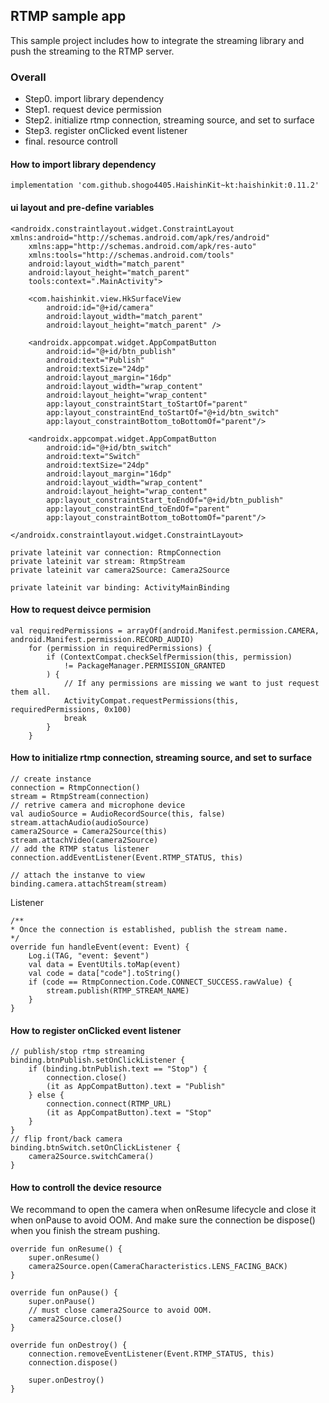 ## RTMP sample app
This sample project includes how to integrate the streaming library and push the streaming to the RTMP server.

### Overall
- Step0. import library dependency 
- Step1. request device permission
- Step2. initialize rtmp connection, streaming source, and set to surface
- Step3. register onClicked event listener
- final. resource controll

#### How to import library dependency
```groovy=
implementation 'com.github.shogo4405.HaishinKit~kt:haishinkit:0.11.2'
```

#### ui layout and pre-define variables
```xml=
<androidx.constraintlayout.widget.ConstraintLayout xmlns:android="http://schemas.android.com/apk/res/android"
    xmlns:app="http://schemas.android.com/apk/res-auto"
    xmlns:tools="http://schemas.android.com/tools"
    android:layout_width="match_parent"
    android:layout_height="match_parent"
    tools:context=".MainActivity">

    <com.haishinkit.view.HkSurfaceView
        android:id="@+id/camera"
        android:layout_width="match_parent"
        android:layout_height="match_parent" />

    <androidx.appcompat.widget.AppCompatButton
        android:id="@+id/btn_publish"
        android:text="Publish"
        android:textSize="24dp"
        android:layout_margin="16dp"
        android:layout_width="wrap_content"
        android:layout_height="wrap_content"
        app:layout_constraintStart_toStartOf="parent"
        app:layout_constraintEnd_toStartOf="@+id/btn_switch"
        app:layout_constraintBottom_toBottomOf="parent"/>

    <androidx.appcompat.widget.AppCompatButton
        android:id="@+id/btn_switch"
        android:text="Switch"
        android:textSize="24dp"
        android:layout_margin="16dp"
        android:layout_width="wrap_content"
        android:layout_height="wrap_content"
        app:layout_constraintStart_toEndOf="@+id/btn_publish"
        app:layout_constraintEnd_toEndOf="parent"
        app:layout_constraintBottom_toBottomOf="parent"/>

</androidx.constraintlayout.widget.ConstraintLayout>
```
```kotlin=
private lateinit var connection: RtmpConnection
private lateinit var stream: RtmpStream
private lateinit var camera2Source: Camera2Source

private lateinit var binding: ActivityMainBinding
```

#### How to request deivce permision
```kotlin=
val requiredPermissions = arrayOf(android.Manifest.permission.CAMERA, android.Manifest.permission.RECORD_AUDIO)
    for (permission in requiredPermissions) {
        if (ContextCompat.checkSelfPermission(this, permission)
            != PackageManager.PERMISSION_GRANTED
        ) {
            // If any permissions are missing we want to just request them all.
            ActivityCompat.requestPermissions(this, requiredPermissions, 0x100)
            break
        }
    }
```
#### How to initialize rtmp connection, streaming source, and set to surface
```kotlin=
// create instance
connection = RtmpConnection()
stream = RtmpStream(connection)
// retrive camera and microphone device
val audioSource = AudioRecordSource(this, false)
stream.attachAudio(audioSource)
camera2Source = Camera2Source(this)
stream.attachVideo(camera2Source)
// add the RTMP status listener
connection.addEventListener(Event.RTMP_STATUS, this)

// attach the instanve to view
binding.camera.attachStream(stream)
```
Listener
```kotlin=
/**
* Once the connection is established, publish the stream name.
*/
override fun handleEvent(event: Event) {
    Log.i(TAG, "event: $event")
    val data = EventUtils.toMap(event)
    val code = data["code"].toString()
    if (code == RtmpConnection.Code.CONNECT_SUCCESS.rawValue) {
        stream.publish(RTMP_STREAM_NAME)
    }
}
```

#### How to register onClicked event listener
```kotlin=
// publish/stop rtmp streaming
binding.btnPublish.setOnClickListener {
    if (binding.btnPublish.text == "Stop") {
        connection.close()
        (it as AppCompatButton).text = "Publish"
    } else {
        connection.connect(RTMP_URL)
        (it as AppCompatButton).text = "Stop"
    }
}
// flip front/back camera
binding.btnSwitch.setOnClickListener {
    camera2Source.switchCamera()
}
```

#### How to controll the device resource
We recommand to open the camera when onResume lifecycle and close it when onPause to avoid OOM. And make sure the connection be dispose() when you finish the stream pushing.
```kotlin=
override fun onResume() {
    super.onResume()
    camera2Source.open(CameraCharacteristics.LENS_FACING_BACK)
}

override fun onPause() {
    super.onPause()
    // must close camera2Source to avoid OOM.
    camera2Source.close()
}

override fun onDestroy() {
    connection.removeEventListener(Event.RTMP_STATUS, this)
    connection.dispose()

    super.onDestroy()
}
```
